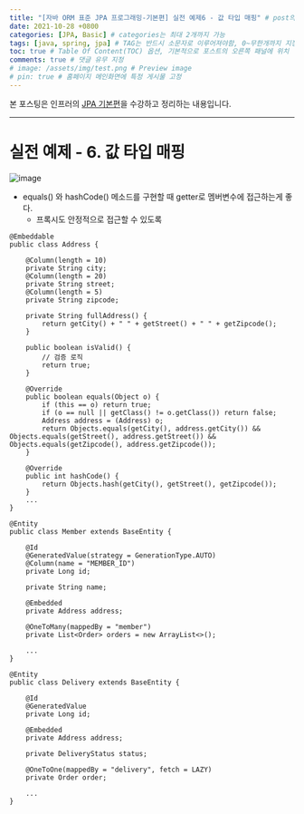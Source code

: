 ```yaml
---
title: "[자바 ORM 표준 JPA 프로그래밍-기본편] 실전 예제6 - 값 타입 매핑" # post의 layout이 기본적으로 post로 설정되어있어서 Front Matter에 따로 layout변수를 만들어 주지 않아도 됨
date: 2021-10-28 +0800
categories: [JPA, Basic] # categories는 최대 2개까지 가능
tags: [java, spring, jpa] # TAG는 반드시 소문자로 이루어져야함, 0~무한개까지 지정 가능
toc: true # Table Of Content(TOC) 옵션, 기본적으로 포스트의 오른쪽 패널에 위치
comments: true # 댓글 유무 지정
# image: /assets/img/test.png # Preview image
# pin: true # 홈페이지 메인화면에 특정 게시물 고정
---
```


본 포스팅은 인프러의 [JPA 기본편](https://www.inflearn.com/course/ORM-JPA-Basic#)을 수강하고 정리하는 내용입니다.

<hr>

# 실전 예제 - 6. 값 타입 매핑

![image](https://user-images.githubusercontent.com/44339530/139184735-f4b17b4f-74e2-4055-8c2d-85c9924b9356.png)

- equals() 와 hashCode() 메소드를 구현할 때 getter로 멤버변수에 접근하는게 좋다.
  - 프록시도 안정적으로 접근할 수 있도록

~~~
@Embeddable
public class Address {

    @Column(length = 10)
    private String city;
    @Column(length = 20)
    private String street;
    @Column(length = 5)
    private String zipcode;

    private String fullAddress() {
        return getCity() + " " + getStreet() + " " + getZipcode();
    }

    public boolean isValid() {
        // 검증 로직
        return true;
    }

    @Override
    public boolean equals(Object o) {
        if (this == o) return true;
        if (o == null || getClass() != o.getClass()) return false;
        Address address = (Address) o;
        return Objects.equals(getCity(), address.getCity()) && Objects.equals(getStreet(), address.getStreet()) && Objects.equals(getZipcode(), address.getZipcode());
    }

    @Override
    public int hashCode() {
        return Objects.hash(getCity(), getStreet(), getZipcode());
    }
    ...
}

@Entity
public class Member extends BaseEntity {

    @Id
    @GeneratedValue(strategy = GenerationType.AUTO)
    @Column(name = "MEMBER_ID")
    private Long id;

    private String name;

    @Embedded
    private Address address;

    @OneToMany(mappedBy = "member")
    private List<Order> orders = new ArrayList<>();

    ...
}

@Entity
public class Delivery extends BaseEntity {

    @Id
    @GeneratedValue
    private Long id;

    @Embedded
    private Address address;

    private DeliveryStatus status;

    @OneToOne(mappedBy = "delivery", fetch = LAZY)
    private Order order;

    ...
}
~~~